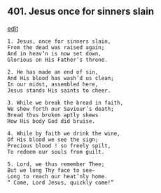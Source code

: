 
## 401.  Jesus once for sinners slain
[edit](https://docs.google.com/document/d/1CMR1NLuLr8wUkB1rP31eh8AscQElzjPZ/edit?mode=html)



    1. Jesus, once for sinners slain,
    From the dead was raised again;
    And in heav’n is now set down,
    Glorious on His Father’s throne.

    2. He has made an end of sin,
    And His blood has wash’d us clean;
    In our midst, assembled here,
    Jesus stands His saints to cheer.

    3. While we break the bread in faith,
    We shew forth our Saviour’s death;
    Bread thus broken aptly shews 
    How His body God did bruise.

    4. While by faith we drink the wine,
    Of His blood we see the sign;
    Precious blood ! so freely spilt,
    To redeem our souls from guilt.

    5. Lord, we thus remember Thee;
    But we long Thy face to see—
    Long to reach our heat’nly home.
    “ Come, Lord Jesus, quickly come!”
